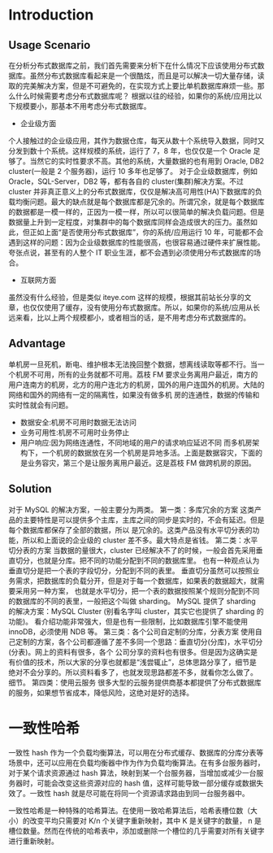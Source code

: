 # Introduction

## Usage Scenario

在分析分布式数据库之前，我们首先需要来分析下在什么情况下应该使用分布式数据库。虽然分布式数据库看起来是一个很酷炫，而且是可以解决一切大量存储，读取的完美解决方案，但是不可避免的，在实现方式上要比单机数据库麻烦一些。那么什么时候需要考虑分布式数据库呢？ 根据以往的经验，如果你的系统/应用比以下规模要小，那基本不用考虑分布式数据库。

- 企业级方面

个人接触过的企业级应用，其作为数据仓库，每天从数十个系统导入数据，同时又分发到数十个系统。这样规模的系统，运行了 7，8 年，也仅仅是一个 Oracle 足够了。当然它的实时性要求不高。其他的系统，大量数据的也有用到 Oracle, DB2 cluster(一般是 2 个服务器)，运行 10 多年也足够了。
对于企业级数据库，例如 Oracle，SQL-Server，DB2 等，都有各自的 cluster(集群)解决方案。不过 cluster 并非真正意义上的分布式数据库，仅仅是解决高可用性(HA)下数据库的负载均衡问题。最大的缺点就是每个数据库都是冗余的。所谓冗余，就是每个数据库的数据都是一模一样的，正因为一模一样，所以可以很简单的解决负载问题。但是数据量上升到一定程度，对集群中的每个数据库同样会造成很大的压力。虽然如此，但正如上面“是否使用分布式数据库”，你的系统/应用运行 10 年，可能都不会遇到这样的问题：因为企业级数据库的性能很高，也很容易通过硬件来扩展性能。夸张点说，甚至有的人整个 IT 职业生涯，都不会遇到必须使用分布式数据库的场合。

- 互联网方面

虽然没有什么经验，但是类似 iteye.com 这样的规模，根据其前站长分享的文章，也仅仅使用了缓存，没有使用分布式数据库。所以，如果你的系统/应用从长远来看，比以上两个规模都小，或者相当的话，是不用考虑分布式数据库的。

## Advantage

单机房一旦死机，断电、维护根本无法挽回整个数据，想离线读取等都不行。当一个机房不可用，所有的业务就都不可用。荔枝 FM 要求业务离用户最近，南方的用户连南方的机房，北方的用户连北方的机房，国外的用户连国外的机房。大陆的网络和国外的网络有一定的隔离性，如果没有做多机 房的连通性，数据的传输和实时性就会有问题。

- 数据安全:机房不可用时数据无法访问
- 业务可用性:机房不可用时业务停止
- 用户响应:因为网络连通性，不同地域的用户的请求响应延迟不同
  而多机房架构下，一个机房的数据放在另一个机房是异地多活。上面是数据容灾，下面的是业务容灾，第三个是让服务离用户最近。这是荔枝 FM 做跨机房的原因。

## Solution

对于 MySQL 的解决方案，一般主要分为两类。
第一类：多库冗余的方案
这类产品的主要特性是可以提供多个主库，主库之间的同步是实时的，不会有延迟。但是每个数据库都保存了全部的数据，所以
是冗余的。这类产品没有水平切分表的功能，所以和上面说的企业级的 cluster 差不多。最大特点是省钱。
第二类：水平切分表的方案
当数据的量很大，cluster 已经解决不了的时候，一般会首先采用垂直切分，也就是分库。把不同的功能分配到不同的数据库里。
也有一种观点认为垂直切分是把一个表的字段切分，分配到不同的表里。
垂直切分虽然可以按照业务需求，把数据库的负载分开，但是对于每一个数据库，如果表的数据超大，就需要采用另一种方案，
也就是水平切分，把一个表的数据按照某个规则分配到不同的数据库的不同的表里，一般把这个叫做 sharding。
MySQL 提供了 sharding 的解决方案：MySQL Cluster (别看名字叫 cluster，其实它也提供了 sharding 的功能)。
看介绍功能非常强大，但是也有一些限制，比如数据库引擎不能使用 innoDB，必须使用 NDB 等。
第三类：各个公司自定制的分库，分表方案
使用自己定制的方案，各个公司都遵循了差不多同一个思路：垂直切分(分库)，水平切分(分表)。网上的资料有很多，各个
公司分享的资料也有很多。但是因为这确实是有价值的技术，所以大家的分享也就都是“浅尝辄止”，总体思路分享了，细节是
绝对不会分享的。所以资料看多了，也就发现思路都差不多，就看你怎么做了。
细节。
第四类：使用云服务
很多大型的云服务提供商基本都提供了分布式数据库的服务，如果想节省成本，降低风险，这绝对是好的选择。

# 一致性哈希

一致性 hash 作为一个负载均衡算法，可以用在分布式缓存、数据库的分库分表等场景中，还可以应用在负载均衡器中作为作为负载均衡算法。在有多台服务器时，对于某个请求资源通过 hash 算法，映射到某一个台服务器，当增加或减少一台服务器时，可能会改变这些资源对应的 hash 值，这样可能导致一部分缓存或数据失效了。一致性 hash 就是尽可能在将同一个资源请求路由到同一台服务器中。

一致性哈希是一种特殊的哈希算法。在使用一致哈希算法后，哈希表槽位数（大小）的改变平均只需要对 K/n 个关键字重新映射，其中 K 是关键字的数量， n 是槽位数量。然而在传统的哈希表中，添加或删除一个槽位的几乎需要对所有关键字进行重新映射。
